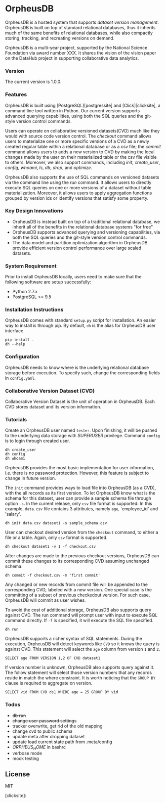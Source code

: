 # OrpheusDB
OrpheusDB is a hosted system that supports _dataset version management_. OrpheusDB is built on top of standard relational databases, thus it inherits much of the same benefits of relational databases, while also compactly storing, tracking, and recreating versions
on demand.

OrpheusDB is a multi-year project, supported by the National Science Foundation via award number XXX. It shares the vision of the vision paper on the DataHub project in supporting collaborative data analytics.


<!-- OrpheusDB is an open-sourced database that enable data version capability on relational database system.This repository is an implementation of ongoing research under the project OrpheusDB at the University of Illinois at Urbana Champaign led by [Prof. Aditya Parameswaran][prof]. -->


### Version
The current version is 1.0.0.

### Features
OrpheusDB is built using [PostgreSQL][postgressite] and [Click][clicksite], a command line tool written in Python. Our current version supports advanced querying capabilities, using both the SQL queries and the git-style version control commands. 

Users can operate on collaborative versioned datasets(CVD) much like they would with source code version control. The _checkout_ command allows users to materialize one or more specific versions of a CVD as a newly created regular table within a relational database or as a csv file; the _commit_ command allows users to adds a new version to CVD by making the local changes made by the user on their materialized table or the csv file visible to others. Moreover, we also support commands, including _init_, _create\_user_, _config_, _whoami_, _ls_, _db_, _drop_, and _optimize_.

OrpheusDB also supports the use of SQL commands on versioned datasets via the command line using the _run_ command. It allows users to directly execute SQL queries on one or more versions of a dataset without table materialization. Moreover, it allows users to apply  aggregation functions grouped by version ids or identify versions that satisfy some property. <!-- TODO: UPDATE/INSERT/REMOVE -->

### Key Design Innovations
* OrpheusDB is instead built on top of a traditional relational database, we inherit all of the benefits in the relational database systems "for free"
* OrpheusDB supports advanced querying and versioning capabilities, via both the SQL queries and the git-style version control commands.
* The data model and partition optimization algorithm in OrpheusDB provide efficient version control performance over large scaled datasets. 


### System Requirement
Prior to install OrpheusDB locally,  users need to make sure that the following software are setup successfully: 
* Python 2.7.x
* PostgreSQL >= 9.5

### Installation Instructions
OrpheusDB comes with standard `setup.py` script for installation. An easier way to install is through pip. By default, `dh` is the alias for OrpheusDB user interface.

```
pip install .
dh --help
```

### Configuration
OrpheusDB needs to know where is the underlying relational database storage before execution. To specify such, change the corresponding fields in `config.yaml`.

### Collaborative Version Dataset (CVD)
Collaborative Version Dataset is the unit of operation in OrpheusDB. Each CVD stores dataset and its version information.

### Tutorials
Create an OrpheusDB user named `tester`. Upon finishing, it will be pushed to the underlying data storage with *SUPERUSER* privilege. Command `config` is to login through created user.
```
dh create_user
dh config
dh whoami
```
OrpheusDB provides the most basic implementation for user information, i.e. there is no password protection. However, this feature is subject to change in future version.

The `init` command provides ways to load file into OrpheusDB (as a CVD), with the all records as its first version. To let OrpheusDB know what is the schema for this dataset, user can provide a sample schema file through option `-s`. In the current release, only `csv` file format is supported. In this example, `data.csv` file contains 3 attributes, namely `age`, `employee_id' and 'salary'.
```
dh init data.csv dataset1 -s sample_schema.csv
```

User can checkout desired version from the `checkout` command, to either a file or a table. Again, only `csv` format is supported.
```
dh checkout dataset1 -v 1 -f checkout.csv
```

After changes are made to the previous checkout versions, OrpheusDB can commit these changes to its corresponding CVD assuming unchanged schema.
```
dh commit -f checkout.csv -m 'first commit'
```
Any changed or new records from commit file will be appended to the corresponding CVD, labeled with a new version. One special case is the committing of a subset of previous checkedout version. For such case, OrpheusDB will commit as user wishes.

To avoid the cost of additional storage, OrpheusDB also supports query against CVD. The run command will prompt user with input to execute SQL command directly. If `-f` is specified, it will execute the SQL file specified.  
```
dh run
```

OrpheusDB supports a richer syntax of SQL statements. During the execution, OrpheusDB will detect keywords like `CVD` so it knows the query is against CVD. This statement will select the `age` column from version `1` and `2`.
```
SELECT age FROM VERSION 1,2 OF CVD dataset1
```

If version number is unknown, OrpheusDB also supports query against it. The follow statement will select those version numbers that any records reside in match the where constraint. It is worth noticing that the `GROUP BY` clause is required to aggregate on version.
```
SELECT vid FROM CVD ds1 WHERE age = 25 GROUP BY vid
```

### Todos
 - ~~db run~~
 - ~~change user password settings~~
 - tracker overwrite, get rid of the old mapping
 - change cvd to public schema
 - update meta after dropping dataset
 - update load current state path from .meta/config
 - $ORPHEUS_HOME$ in bashrc
 - verbose mode
 - mock testing
 
License
----

MIT

[//]: # (These are reference links used in the body of this note and get stripped out when the markdown processor does its job. There is no need to format nicely because it shouldn't be seen. Thanks SO - http://stackoverflow.com/questions/4823468/store-comments-in-markdown-syntax)

   [prof]: http://web.engr.illinois.edu/~adityagp/#
   [clicksite]: 
